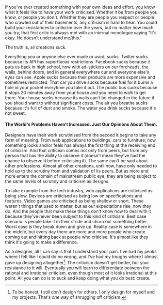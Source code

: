 If you've ever created something with your own ideas and effort, you know what it feels like to have your work criticised. Whether it be from people you know, or people you don't. Whether they are people you respect or people who crawled out of their basements, any criticism is hard to hear. You could build your resistances to criticism over the years, but no matter how much you try, that first critic is always met with an internal monologue saying "It's okay. He doesn't understand me/this."

The truth is, all creations suck.

Everything you or anyone else ever made or used, sucks. Twitter sucks because its API has superfluous restrictions. Facebook sucks because it puts us back in high school, now with ad-stickers on our foreheads, the walls, behind doors, and in general everywhere our and everyone else's eyes can see. Apple sucks because their products are more expensive and sometimes restricted. That car you drive sucks because fuel for it burns a hole in your pocket everytime you take it out. The public bus sucks because it stops 20 minutes away from your house and you need to walk to get there. Your house sucks because its walls can't be changed in the future if you should want to without significant costs. The air you breathe sucks because it's full of dust and smoke. The water you drink sucks because it's not sweet.

#### The World's Problems Haven't Increased. Just Our Opinions About Them.

Designers have their work scrutinised from the second it begins to take any form of meaning. From web applications to buildings, cars to furniture; how something looks and/or feels has always the first thing at the receiving end of criticism. And that criticism comes not only from peers, but from any person that has the ability to observe it (doesn't mean they've had the chance to observe it before criticising it). The same can't be said about other professions. Almost all other creations, until now, have only needed to hold up to the scrutiny from and validation of its peers. But as more and more enters the domain of mainstream public eye, they are being subject to the same levels of scrutiny and criticism as designs.

To take example from the tech industry, web applications are criticised as being slow. Devices are criticised as being low on specifications and features. Video games are criticised as being shallow or short. These weren't things that used to matter, but as our expectations rise, now they do. And the people that make these things don't know how to deal with it because they've never been subject to this kind of criticism. Best case scenario is people take it in their stride and churn out something better. Worst case is they break down and give up. Reality case is somewhere in the middle, but every day there are more and more people who create coming out and hitting back at people who criticise. It's almost like they think it's going to make a difference.

As a designer, all I can say is that I understand your pain. I've had my peaks where I felt like I could do no wrong, and I've had my troughs where I almost gave up designing altogether[^1]. The criticism doesn't get better, but your resistance to it will. Eventually you will learn to differentiate between the rational and irrational criticism, even though most of it looks irrational at this point. All you can do is to suck and keep doing what you do best: create.

[^1]: To be honest, I still don't design for others. I only design for myself and my projects. That's *one* way of shrugging off criticism.